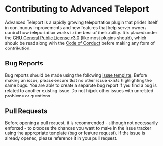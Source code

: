 # Contributing to Advanced Teleport
Advanced Teleport is a rapidly growing teleportation plugin that prides itself in continuous improvements and new features that help server owners control how teleportation works to the best of their ability. It is placed under the [GNU General Public License v3.0](https://github.com/Niestrat99/AT-Rewritten/blob/master/LICENSE) (like most plugins should), which should be read along with the [Code of Conduct](https://github.com/Niestrat99/AT-Rewritten/blob/export-import-hooks/CODE_OF_CONDUCT.md) before making any form of contribution.

## Bug Reports
Bug reports should be made using the following [issue template](https://github.com/Niestrat99/AT-Rewritten/issues/new?assignees=&labels=&template=bug_report.md&title=%5BBUG%5D). Before making an issue, please ensure that no other issue exists highlighting the same bugs. You are able to create a separate bug report if you find a bug is related to another existing issue. Do not hijack other issues with unrelated problems or questions.

## Pull Requests
Before opening a pull request, it is recommended - although not necessarily enforced - to propose the changes you want to make in the issue tracker using the appropriate template (bug or feature request). If the issue is already opened, please reference it in your pull request. 
